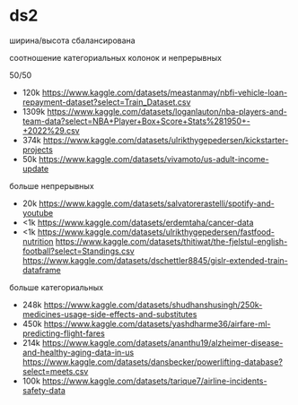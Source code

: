# ds2

ширина/высота сбалансирована

соотношение категориальных колонок и непрерывных

50/50
- 120k https://www.kaggle.com/datasets/meastanmay/nbfi-vehicle-loan-repayment-dataset?select=Train_Dataset.csv
- 1309k https://www.kaggle.com/datasets/loganlauton/nba-players-and-team-data?select=NBA+Player+Box+Score+Stats%281950+-+2022%29.csv 
- 374k https://www.kaggle.com/datasets/ulrikthygepedersen/kickstarter-projects 
- 50k https://www.kaggle.com/datasets/vivamoto/us-adult-income-update 

больше непрерывных
- 20k https://www.kaggle.com/datasets/salvatorerastelli/spotify-and-youtube 
- <1k https://www.kaggle.com/datasets/erdemtaha/cancer-data 
- <1k https://www.kaggle.com/datasets/ulrikthygepedersen/fastfood-nutrition 
https://www.kaggle.com/datasets/thitiwat/the-fjelstul-english-football?select=Standings.csv 
https://www.kaggle.com/datasets/dschettler8845/gislr-extended-train-dataframe 
 
больше категориальных 
- 248k https://www.kaggle.com/datasets/shudhanshusingh/250k-medicines-usage-side-effects-and-substitutes 
- 450k https://www.kaggle.com/datasets/yashdharme36/airfare-ml-predicting-flight-fares 
- 214k https://www.kaggle.com/datasets/ananthu19/alzheimer-disease-and-healthy-aging-data-in-us 
https://www.kaggle.com/datasets/dansbecker/powerlifting-database?select=meets.csv 
- 100k https://www.kaggle.com/datasets/tarique7/airline-incidents-safety-data 
